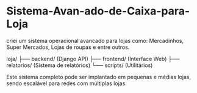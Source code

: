 # Sistema-Avan-ado-de-Caixa-para-Loja
criei um sistema operacional avancado para lojas como: Mercadinhos, Super Mercados, Lojas de roupas e entre outros. 

loja/
├── backend/          (Django API)
├── frontend/         (Interface Web)
├── relatorios/       (Sistema de relatórios)
└── scripts/          (Utilitários)

Este sistema completo pode ser implantado em pequenas e médias lojas, sendo escalável para redes com múltiplas lojas.
